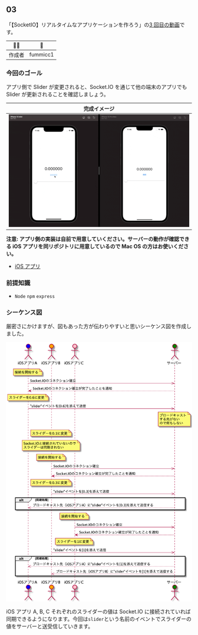 ## 03

「【SocketIO】リアルタイムなアプリケーションを作ろう」の[3 回目の動画]()です。

| :technologist: | :rocket: |
| -------------- | -------- |
| 作成者         | fummicc1 |

### 今回のゴール

アプリ側で Slider が変更されると、Socket.IO を通じて他の端末のアプリでも Slider が更新されることを確認しましょう。

| 完成イメージ              |
| ------------------------- |
| ![](https://github.com/kcstube/RealtimeApplication/blob/04/Assets/demo02.gif) |

**注意: アプリ側の実装は自前で用意していください。サーバーの動作が確認できる iOS アプリを同リポジトリに用意しているので Mac OS の方はお使いください。**

- [iOS アプリ](../iOSRealtimeApplication/)

### 前提知識

- `Node` `npm` `express`

### シーケンス図

厳密さにかけますが、図もあった方が伝わりやすいと思いシーケンス図を作成しました。

![](./03.png)

iOS アプリ A, B, C それぞれのスライダーの値は Socket.IO に接続されていれば同期できるようになります。今回は`slider`という名前のイベントでスライダーの値をサーバーと送受信していきます。
